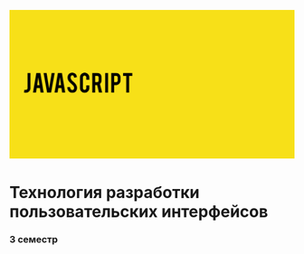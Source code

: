 ![cover](https://github.com/GOOGLI4CH/TRPI_3_term/blob/master/cover.jpg)
# Технология разработки пользовательских интерфейсов
### 3 семестр